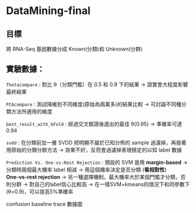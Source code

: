 # DataMining-final
## 目標
將 RNA-Seq 基因數據分成 Known(分類)和 Unknown(分群)

## 實驗數據：
`Thetacompare` : 對比 θ（分類門檻）在 0.5 和 0.9 下的結果 -> 證實會大程度影響最終結果

`PCAcompare` : 測試降維到不同維度(原始為兩萬多)的結果比較 -> 可討論不同種分類方法所適用的維度

`best_result_with_kFold` : 經過交叉驗證後選出的最佳 θ(0.95) -> 準確率可達0.94

`svdd` : 在分類前加一層 SVDD 把明顯不屬於已知分佈的 sample 過濾掉，再接著用原始的分類分群方法 -> 效果不好，反而會過濾掉表現穩定的以知 label 數據

`Prediction Vs. One-vs-Rest Rejection` : 
預設的 SVM 是用 **margin-based** -> 分類時兩個最大機率 label 相減 -> 用這個機率決定是否分類 (**看相對性**)  
**One-vs-rest rejection** -> 另一種選擇機制，最大機率大於某個門檻才分類，否則分群 -> 對自己的label信心比較高 -> 在一樣SVM+kmeans的情況下和同參數下(θ=0.9)，可以提高5%準確率



confusion 
baseline
trace
數據圖
